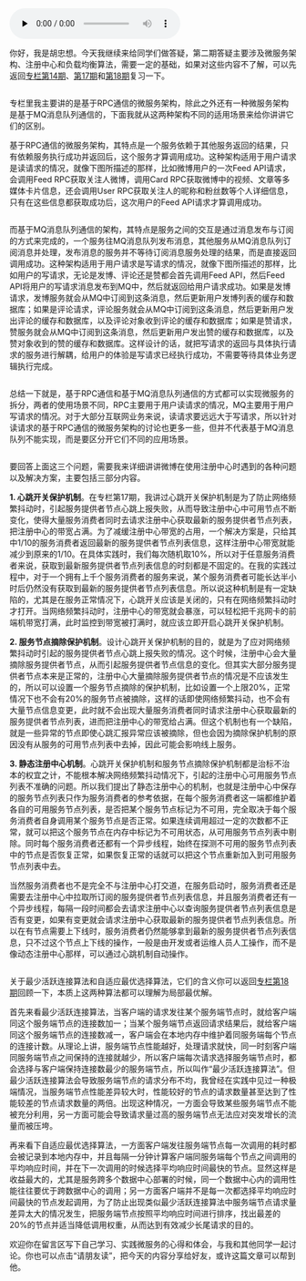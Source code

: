 <audio id="audio" title="阿忠伯的特别放送 | 答疑解惑02" controls="" preload="none"><source id="mp3" src="https://static001.geekbang.org/resource/audio/0d/6b/0d445e869c50708fcbcb33ccf7f06a6b.mp3"></audio>

你好，我是胡忠想。今天我继续来给同学们做答疑，第二期答疑主要涉及微服务架构、注册中心和负载均衡算法，需要一定的基础，如果对这些内容不了解，可以先返回[专栏第14期](http://time.geekbang.org/column/article/39809)、[第17期](http://time.geekbang.org/column/article/40684)和[第18期](http://time.geekbang.org/column/article/40883)复习一下。

<img src="https://static001.geekbang.org/resource/image/93/d0/93d4e17e36d4a31c7d44507aa84bb9d0.png" alt="">

专栏里我主要讲的是基于RPC通信的微服务架构，除此之外还有一种微服务架构是基于MQ消息队列通信的，下面我就从这两种架构不同的适用场景来给你讲讲它们的区别。

基于RPC通信的微服务架构，其特点是一个服务依赖于其他服务返回的结果，只有依赖服务执行成功并返回后，这个服务才算调用成功。这种架构适用于用户请求是读请求的情况，就像下图所描述的那样，比如微博用户的一次Feed API请求，会调用Feed RPC获取关注人微博，调用Card RPC获取微博中的视频、文章等多媒体卡片信息，还会调用User RPC获取关注人的昵称和粉丝数等个人详细信息，只有在这些信息都获取成功后，这次用户的Feed API请求才算调用成功。

<img src="https://static001.geekbang.org/resource/image/5d/d4/5d4b66935a2887ad9d79e55cebe3a0d4.png" alt="">

而基于MQ消息队列通信的架构，其特点是服务之间的交互是通过消息发布与订阅的方式来完成的，一个服务往MQ消息队列发布消息，其他服务从MQ消息队列订阅消息并处理，发布消息的服务并不等待订阅消息服务处理的结果，而是直接返回调用成功。这种架构适用于用户请求是写请求的情况，就像下图所描述的那样，比如用户的写请求，无论是发博、评论还是赞都会首先调用Feed API，然后Feed API将用户的写请求消息发布到MQ中，然后就返回给用户请求成功。如果是发博请求，发博服务就会从MQ中订阅到这条消息，然后更新用户发博列表的缓存和数据库；如果是评论请求，评论服务就会从MQ中订阅到这条消息，然后更新用户发出评论的缓存和数据库，以及评论对象收到评论的缓存和数据库；如果是赞请求，赞服务就会从MQ中订阅到这条消息，然后更新用户发出赞的缓存和数据库，以及赞对象收到的赞的缓存和数据库。这样设计的话，就把写请求的返回与具体执行请求的服务进行解耦，给用户的体验是写请求已经执行成功，不需要等待具体业务逻辑执行完成。

<img src="https://static001.geekbang.org/resource/image/ce/7e/ce4f9ddfb2f6bb6d9238c6be9fa6a77e.png" alt="">

总结一下就是，基于RPC通信和基于MQ消息队列通信的方式都可以实现微服务的拆分，两者的使用场景不同，RPC主要用于用户读请求的情况，MQ主要用于用户写请求的情况。对于大部分互联网业务来说，读请求要远远大于写请求，所以针对读请求的基于RPC通信的微服务架构的讨论也更多一些，但并不代表基于MQ消息队列不能实现，而是要区分开它们不同的应用场景。

<img src="https://static001.geekbang.org/resource/image/42/5b/420ee09db55e76e380a8f9dbc47a6a5b.png" alt="">

要回答上面这三个问题，需要我来详细讲讲微博在使用注册中心时遇到的各种问题以及解决方案，主要包括三部分内容。

**1. 心跳开关保护机制**。在专栏第17期，我讲过心跳开关保护机制是为了防止网络频繁抖动时，引起服务提供者节点心跳上报失败，从而导致注册中心中可用节点不断变化，使得大量服务消费者同时去请求注册中心获取最新的服务提供者节点列表，把注册中心的带宽占满。为了减缓注册中心带宽的占用，一个解决方案是，只给其中1/10的服务消费者返回最新的服务提供者节点列表信息，这样注册中心带宽就能减少到原来的1/10。在具体实践时，我们每次随机取10%，所以对于任意服务消费者来说，获取到最新服务提供者节点列表信息的时刻都是不固定的。在我的实践过程中，对于一个拥有上千个服务消费者的服务来说，某个服务消费者可能长达半小时后仍然没有获取到最新的服务提供者节点列表信息。所以说这种机制是有一定缺陷的，尤其是在服务正常情况下，心跳开关应该是关闭的，只有在网络频繁抖动时才打开。当网络频繁抖动时，注册中心的带宽就会暴涨，可以轻松把千兆网卡的前端机带宽打满，此时监控到带宽被打满时，就应该立即开启心跳开关保护机制。

**2. 服务节点摘除保护机制**。设计心跳开关保护机制的目的，就是为了应对网络频繁抖动时引起的服务提供者节点心跳上报失败的情况。这个时候，注册中心会大量摘除服务提供者节点，从而引起服务提供者节点信息的变化。但其实大部分服务提供者节点本来是正常的，注册中心大量摘除服务提供者节点的情况是不应该发生的，所以可以设置一个服务节点摘除的保护机制，比如设置一个上限20%，正常情况下也不会有20%的服务节点被摘除，这样的话即使网络频繁抖动，也不会有大量节点信息变更，此时就不会出现大量服务消费者同时请求注册中心获取最新的服务提供者节点列表，进而把注册中心的带宽给占满。但这个机制也有一个缺陷，就是一些异常的节点即使心跳汇报异常应该被摘除，但也会因为摘除保护机制的原因没有从服务的可用节点列表中去掉，因此可能会影响线上服务。

**3. 静态注册中心机制**。心跳开关保护机制和服务节点摘除保护机制都是治标不治本的权宜之计，不能根本解决网络频繁抖动情况下，引起的注册中心可用服务节点列表不准确的问题。所以我们提出了静态注册中心的机制，也就是注册中心中保存的服务节点列表只作为服务消费者的参考依据，在每个服务消费者这一端都维护着各自的可用服务节点列表，是否把某个服务节点标记为不可用，完全取决于每个服务消费者自身调用某个服务节点是否正常。如果连续调用超过一定的次数都不正常，就可以把这个服务节点在内存中标记为不可用状态，从可用服务节点列表中剔除。同时每个服务消费者还都有一个异步线程，始终在探测不可用的服务节点列表中的节点是否恢复正常，如果恢复正常的话就可以把这个节点重新加入到可用服务节点列表中去。

当然服务消费者也不是完全不与注册中心打交道，在服务启动时，服务消费者还是需要去注册中心中拉取所订阅的服务提供者节点列表信息，并且服务消费者还有一个异步线程，每隔一段时间都会去请求注册中心以查询服务提供者节点列表信息是否有变更，如果有变更就会请求注册中心获取最新的服务提供者节点列表信息。所以在有节点需要上下线时，服务消费者仍然能够拿到最新的服务提供者节点列表信息，只不过这个节点上下线的操作，一般是由开发或者运维人员人工操作，而不是像动态注册中心那样，可以通过心跳机制自动操作。

<img src="https://static001.geekbang.org/resource/image/d2/4a/d22ad01d93c6ba1d791ee8cc4d5a604a.png" alt="">

关于最少活跃连接算法和自适应最优选择算法，它们的含义你可以返回[专栏第18期](http://time.geekbang.org/column/article/40883)回顾一下，本质上这两种算法都可以理解为局部最优解。

首先来看最少活跃连接算法，当客户端的请求发往某个服务端节点时，就给客户端同这个服务端节点的连接数加一；当某个服务端节点返回请求结果后，就给客户端同这个服务端节点的连接数减一，客户端会在本地内存中维护着同服务端每个节点的连接计数。从理论上讲，服务端节点性能越好，处理请求就快，同一时刻客户端同服务端节点之间保持的连接就越少，所以客户端每次请求选择服务端节点时，都会选择与客户端保持连接数最少的服务端节点，所以叫作“最少活跃连接算法”。但最少活跃连接算法会导致服务端节点的请求分布不均，我曾经在实践中见过一种极端情况，当服务端节点性能差异较大时，性能较好的节点的请求数量甚至达到了性能较差的节点请求数量的两倍。出现这种情况，一方面会导致某些服务端节点不能被充分利用，另一方面可能会导致请求量过高的服务端节点无法应对突发增长的流量而被压垮。

再来看下自适应最优选择算法，一方面客户端发往服务端节点每一次调用的耗时都会被记录到本地内存中，并且每隔一分钟计算客户端同服务端每个节点之间调用的平均响应时间，并在下一次调用的时候选择平均响应时间最快的节点。显然这样是收益最大的，尤其是服务跨多个数据中心部署的时候，同一个数据中心内的调用性能往往要优于跨数据中心的调用；另一方面客户端并不是每一次都选择平均响应时间最快的节点发起调用，为了防止出现类似最少活跃连接算法中服务端节点请求量差异太大的情况发生，把服务端节点按照平均响应时间进行排序，找出最差的20%的节点并适当降低调用权重，从而达到有效减少长尾请求的目的。

欢迎你在留言区写下自己学习、实践微服务的心得和体会，与我和其他同学一起讨论。你也可以点击“请朋友读”，把今天的内容分享给好友，或许这篇文章可以帮到他。


